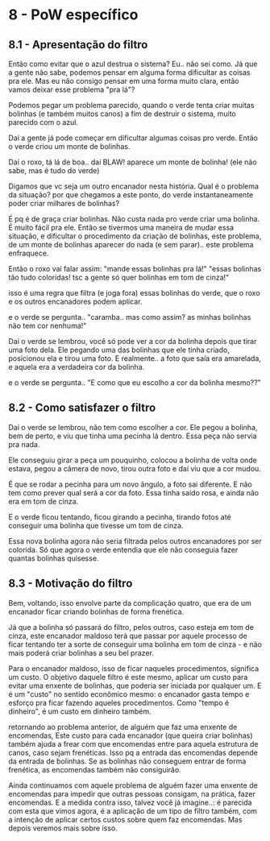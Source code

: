 # 8 - PoW específico

## 8.1 - Apresentação do filtro

Então como evitar que o azul destrua o sistema?
Eu.. não sei como. Já que a gente não sabe, podemos pensar em alguma forma dificultar as coisas pra ele. 
Mas eu não consigo pensar em uma forma muito clara,
então vamos deixar esse problema "pra lá"?

Podemos pegar um problema parecido,
quando o verde tenta criar muitas bolinhas (e também muitos canos) a fim de destruir o sistema, muito parecido com o azul.

Daí a gente já pode começar em dificultar algumas coisas pro verde.
Então o verde criou um monte de bolinhas. 

Daí o roxo, tá lá de boa.. daí BLAW! aparece um monte de bolinha!
(ele não sabe, mas é tudo do verde)

Digamos que vc seja um outro encanador nesta história.
Qual é o problema da situação? por que chegamos a este ponto, do verde instantaneamente poder criar milhares de bolinhas?

É pq é de graça criar bolinhas. Não custa nada pro verde criar uma bolinha.
É muito fácil pra ele. Então se tivermos uma maneira de mudar essa situação,
e dificultar o procedimento da criação de bolinhas, este problema, de um monte de
bolinhas aparecer do nada (e sem parar).. este problema enfraquece.

Então o roxo vai falar assim: "mande essas bolinhas pra lá!"
"essas bolinhas tão tudo coloridas! tsc a gente só quer bolinhas em tom de cinza!"

isso é uma regra que filtra (e joga fora) essas bolinhas do verde, que o roxo e
os outros encanadores podem aplicar.

e o verde se pergunta..
"caramba.. mas como assim? as minhas bolinhas não tem cor nenhuma!"

Daí o verde se lembrou, você só pode ver a cor da bolinha depois que tirar uma foto dela.
Ele pegando uma das bolinhas que ele tinha criado, posicionou ela e tirou uma foto. 
E realmente.. a foto que saía era amarelada, e aquela era a verdadeira cor da bolinha.

e o verde se pergunta..
"E como que eu escolho a cor da bolinha mesmo??"

## 8.2 - Como satisfazer o filtro


Daí o verde se lembrou, não tem como escolher a cor.
Ele pegou a bolinha, bem de perto, e viu que tinha uma pecinha lá dentro.
Essa peça não servia pra nada.

Ele conseguiu girar a peça um pouquinho,
colocou a bolinha de volta onde estava,
pegou a câmera de novo,
tirou outra foto 
e daí viu que a cor mudou.

É que se rodar a pecinha para um novo ângulo, a foto sai diferente.
E não tem como prever qual será a cor da foto.
Essa tinha saído rosa, e ainda não era em tom de cinza.

E o verde ficou tentando, ficou girando a pecinha, tirando fotos até conseguir uma bolinha que tivesse um tom de cinza.

Essa nova bolinha agora não seria filtrada pelos outros encanadores por ser colorida. Só que agora o verde entendia que ele não conseguia fazer quantas bolinhas quisesse.


## 8.3 - Motivação do filtro

Bem, voltando, isso envolve parte da complicação quatro, que era de um encanador ficar criando bolinhas de forma frenética. 

Já que a bolinha só passará do filtro, pelos outros, caso esteja em tom de cinza, este encanador maldoso terá que passar por aquele processo de ficar tentando ter a sorte de conseguir uma bolinha em tom de cinza -  e não mais poderá criar bolinhas a seu bel prazer.

Para o encanador maldoso, isso de ficar naqueles procedimentos, significa um custo. O objetivo daquele filtro é este mesmo, aplicar um custo para evitar uma enxente de bolinhas, que poderia ser iniciada por qualquer um. E é um "custo" no sentido econômico mesmo: o encanador gasta tempo e esforço pra ficar fazendo aqueles procedimentos. Como "tempo é dinheiro", é um custo em dinheiro também.

retornando ao problema anterior, de alguém que faz uma enxente de encomendas,
Este custo para cada encanador (que queira criar bolinhas) também ajuda a frear com que encomendas entre para aquela estrutura de canos, caso sejam frenéticas. Isso pq a entrada das encomendas depende da entrada de bolinhas. Se as bolinhas não conseguem entrar de forma frenética, as encomendas também não consiguirão.

Ainda continuamos com aquele problema de alguém fazer uma enxente de encomendas para impedir que outras pessoas consigam, na prática, fazer encomendas. E a medida contra isso, talvez você já imagine..: é parecida com esta que vimos agora, é a aplicação de um tipo de filtro também, com a intenção de aplicar certos custos sobre quem faz encomendas.
Mas depois veremos mais sobre isso.